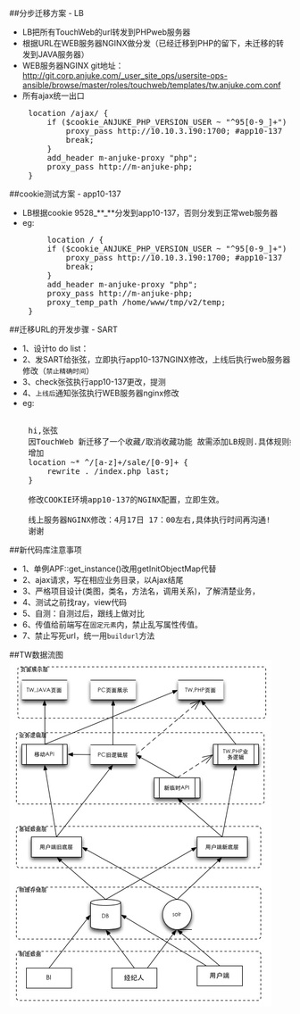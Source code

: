 ##分步迁移方案 - LB
* LB把所有TouchWeb的url转发到PHPweb服务器
* 根据URL在WEB服务器NGINX做分发（已经迁移到PHP的留下，未迁移的转发到JAVA服务器）
* WEB服务器NGINX git地址：
http://git.corp.anjuke.com/_user_site_ops/usersite-ops-ansible/browse/master/roles/touchweb/templates/tw.anjuke.com.conf
* 所有ajax统一出口

<pre>
    location /ajax/ {
        if ($cookie_ANJUKE_PHP_VERSION_USER ~ "^95[0-9_]+") {
            proxy_pass http://10.10.3.190:1700; #app10-137
            break;
        }
        add_header m-anjuke-proxy "php";
        proxy_pass http://m-anjuke-php;
    }
</pre>

##cookie测试方案 - app10-137
* LB根据cookie 9528_**_**分发到app10-137，否则分发到正常web服务器
* eg:

<pre>
        location / {
        if ($cookie_ANJUKE_PHP_VERSION_USER ~ "^95[0-9_]+") {
            proxy_pass http://10.10.3.190:1700; #app10-137
            break;
        }
        add_header m-anjuke-proxy "php";
        proxy_pass http://m-anjuke-php;
        proxy_temp_path /home/www/tmp/v2/temp;
    }
</pre>

##迁移URL的开发步骤 - SART
* 1、设计to do list：
* 2、发SART给张弦，立即执行app10-137NGINX修改，上线后执行web服务器修改（`禁止精确时间`）
* 3、check张弦执行app10-137更改，提测
* 4、`上线后`通知张弦执行WEB服务器nginx修改
* eg:

<pre>  
    hi,张弦
    因TouchWeb 新迁移了一个收藏/取消收藏功能 故需添加LB规则.具体规则如下
    增加
    location ~* ^/[a-z]+/sale/[0-9]+ {
        rewrite . /index.php last;
    }
    
    修改COOKIE环境app10-137的NGINX配置，立即生效。
    
    线上服务器NGINX修改：4月17日 17：00左右,具体执行时间再沟通!
    谢谢
</pre>
##新代码库注意事项
* 1、单例APF::get_instance()改用getInitObjectMap代替
* 2、ajax请求，写在相应业务目录，以Ajax结尾
* 3、严格项目设计(类图，类名，方法名，调用关系)，了解清楚业务，
* 4、测试之前找ray，view代码
* 5、自测：自测过后，跟线上做对比
* 6、传值给前端写在`固定元素`内，禁止乱写属性传值。
* 7、禁止写死url，统一用`buildurl`方法

##TW数据流图
![mahua](tw_data_flow.jpg)


